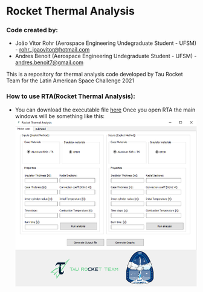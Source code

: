 # Rocket Thermal Analysis
### Code created by:
* João Vitor Rohr (Aerospace Engineering Undegraduate Student - UFSM) - rohr_joaovitor@hotmail.com
* Andres Benoit (Aerospace Engineering Undegraduate Student - UFSM) - andres.benoit7@gmail.com

This is a repository for thermal analysis code developed by Tau Rocket Team for the Latin American Space Challenge 2021

### How to use RTA(Rocket Thermal Analysis):
* You can download the executable file [here](https://drive.google.com/file/d/1qHwhARq-330akTIG7l6z-7JiFtZTnFGc/view?usp=sharing)
Once you open RTA the main windows will be something like this:
![alt text](https://github.com/Andres2704/rocketthermalanalysis/blob/master/images/Capturar.PNG)
